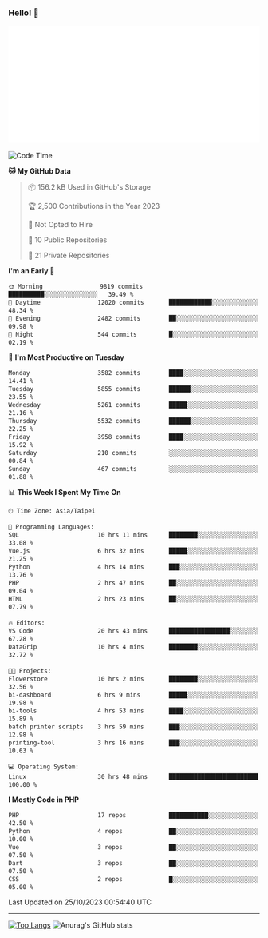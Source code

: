 ### Hello! 👋

![Metrics](/metrics.classic.svg)

<!--START_SECTION:waka-->
![Code Time](http://img.shields.io/badge/Code%20Time-723%20hrs%206%20mins-blue)

**🐱 My GitHub Data** 

> 📦 156.2 kB Used in GitHub's Storage 
 > 
> 🏆 2,500 Contributions in the Year 2023
 > 
> 🚫 Not Opted to Hire
 > 
> 📜 10 Public Repositories 
 > 
> 🔑 21 Private Repositories 
 > 
**I'm an Early 🐤** 

```text
🌞 Morning                9819 commits        ██████████░░░░░░░░░░░░░░░   39.49 % 
🌆 Daytime                12020 commits       ████████████░░░░░░░░░░░░░   48.34 % 
🌃 Evening                2482 commits        ██░░░░░░░░░░░░░░░░░░░░░░░   09.98 % 
🌙 Night                  544 commits         █░░░░░░░░░░░░░░░░░░░░░░░░   02.19 % 
```
📅 **I'm Most Productive on Tuesday** 

```text
Monday                   3582 commits        ████░░░░░░░░░░░░░░░░░░░░░   14.41 % 
Tuesday                  5855 commits        ██████░░░░░░░░░░░░░░░░░░░   23.55 % 
Wednesday                5261 commits        █████░░░░░░░░░░░░░░░░░░░░   21.16 % 
Thursday                 5532 commits        ██████░░░░░░░░░░░░░░░░░░░   22.25 % 
Friday                   3958 commits        ████░░░░░░░░░░░░░░░░░░░░░   15.92 % 
Saturday                 210 commits         ░░░░░░░░░░░░░░░░░░░░░░░░░   00.84 % 
Sunday                   467 commits         ░░░░░░░░░░░░░░░░░░░░░░░░░   01.88 % 
```


📊 **This Week I Spent My Time On** 

```text
🕑︎ Time Zone: Asia/Taipei

💬 Programming Languages: 
SQL                      10 hrs 11 mins      ████████░░░░░░░░░░░░░░░░░   33.08 % 
Vue.js                   6 hrs 32 mins       █████░░░░░░░░░░░░░░░░░░░░   21.25 % 
Python                   4 hrs 14 mins       ███░░░░░░░░░░░░░░░░░░░░░░   13.76 % 
PHP                      2 hrs 47 mins       ██░░░░░░░░░░░░░░░░░░░░░░░   09.04 % 
HTML                     2 hrs 23 mins       ██░░░░░░░░░░░░░░░░░░░░░░░   07.79 % 

🔥 Editors: 
VS Code                  20 hrs 43 mins      █████████████████░░░░░░░░   67.28 % 
DataGrip                 10 hrs 4 mins       ████████░░░░░░░░░░░░░░░░░   32.72 % 

🐱‍💻 Projects: 
Flowerstore              10 hrs 2 mins       ████████░░░░░░░░░░░░░░░░░   32.56 % 
bi-dashboard             6 hrs 9 mins        █████░░░░░░░░░░░░░░░░░░░░   19.98 % 
bi-tools                 4 hrs 53 mins       ████░░░░░░░░░░░░░░░░░░░░░   15.89 % 
batch printer scripts    3 hrs 59 mins       ███░░░░░░░░░░░░░░░░░░░░░░   12.98 % 
printing-tool            3 hrs 16 mins       ███░░░░░░░░░░░░░░░░░░░░░░   10.63 % 

💻 Operating System: 
Linux                    30 hrs 48 mins      █████████████████████████   100.00 % 
```

**I Mostly Code in PHP** 

```text
PHP                      17 repos            ███████████░░░░░░░░░░░░░░   42.50 % 
Python                   4 repos             ██░░░░░░░░░░░░░░░░░░░░░░░   10.00 % 
Vue                      3 repos             ██░░░░░░░░░░░░░░░░░░░░░░░   07.50 % 
Dart                     3 repos             ██░░░░░░░░░░░░░░░░░░░░░░░   07.50 % 
CSS                      2 repos             █░░░░░░░░░░░░░░░░░░░░░░░░   05.00 % 
```




 Last Updated on 25/10/2023 00:54:40 UTC
<!--END_SECTION:waka-->

<hr>

<span style="display:inline-block">[![Top Langs](https://github-readme-stats.vercel.app/api/top-langs/?username=maureendadap&layout=compact&theme=transparent)](https://github.com/anuraghazra/github-readme-stats)</span>
<span style="display:inline-block">![Anurag's GitHub stats](https://github-readme-stats.vercel.app/api?username=maureendadap&show_icons=true&theme=transparent&count_private=true)</span>

<!--
**MaureenDadap/maureendadap** is a ✨ _special_ ✨ repository because its `README.md` (this file) appears on your GitHub profile.

Here are some ideas to get you started:

- 🔭 I’m currently working on ...
- 🌱 I’m currently learning ...
- 👯 I’m looking to collaborate on ...
- 🤔 I’m looking for help with ...
- 💬 Ask me about ...
- 📫 How to reach me: ...
- 😄 Pronouns: ...
- ⚡ Fun fact: ...
-->
